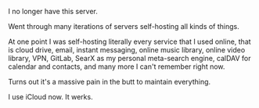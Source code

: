 I no longer have this server.

Went through many iterations of servers self-hosting all kinds of things.

At one point I was self-hosting literally every service that I used online, that is cloud drive, email, instant messaging, online music library, online video library, VPN, GitLab, SearX as my personal meta-search engine, calDAV for calendar and contacts, and many more I can't remember right now.

Turns out it's a massive pain in the butt to maintain everything.

I use iCloud now. It werks.
